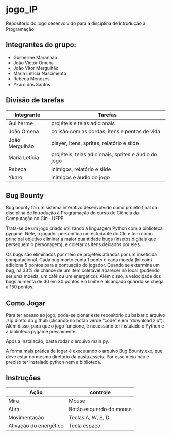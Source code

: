 # jogo_IP
Repositório do jogo desenvolvido para a disciplina de Introdução à Programação

## Integrantes do grupo:
- Guilherme Maranhão
- João Victor Omena
- João Vitor Mergulhão
- Maria Letícia Nascimento
- Rebeca Menezes
- Ykaro dos Santos

## Divisão de tarefas

| Integrante | Tarefas |
|-----------|---------|
|Guilherme | projéteis e telas adicionais
| João Omena |colisão com as bordas, itens e pontos de vida
| João Mergulhão | player, itens, sprites, relatório e slide
| Maria Letícia | projéteis, telas adicionais, sprites e áudio do jogo
| Rebeca | inimigos, relatório e slide
| Ykaro | inimigos e áudio do jogo

## Bug Bounty

Bug bounty foi um sistema interativo desenvolvido como projeto final da disciplina de Introdução à Programação do curso de Ciência da Computação no CIn - UFPE.

Trata-se de um jogo criado utilizando a linguagem Python com a biblioteca pygame. Nele, o jogador personifica um estudante do CIn e tem como principal objetivo eliminar a maior quantidade  bugs (insetos digitais que perseguem o personagem), e coletar os itens deixados por eles. 

Os bugs são eliminados por meio de projéteis atirados por um inseticida computacional. Cada bug morto conta 1 ponto e cada moeda (bitcoin) adiciona 5 pontos para a pontuação do jogador. Quando se extermina um bug, há 33% de chance de um item coletável aparecer no local (podendo ser uma moeda, um café ou um energético). Além disso, a velocidade dos bugs aumenta de 30 em 30 pontos e o limite é alcançado quando se chega a 150 pontos.

## Como Jogar

Para ter acesso ao jogo, pode-se clonar este repositório ou baixar o arquivo .zip direto do github (clicando no botão verde “code” e em “download zip”). Além disso, para que o jogo funcione, é necessário ter instalado o Python e a biblioteca pygame previamente.

Após a instalação, basta rodar o arquivo main.py.

A forma mais prática de jogar é executando o arquivo Bug Bounty.exe, que deve estar no mesmo diretório da pasta assets. Por esse meio não é preciso ter instalado python nem a biblioteca.

## Instruções

| Ação| controle|
|--------------|--------|
| Mira        | Mouse   |
| Atira | Botão esquerdo do mouse |
| Movimentação | Teclas A, W, S, D |
| Ativação do energético | Tecla espaço |
